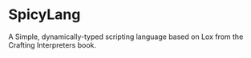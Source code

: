 # SpicyLang

A Simple, dynamically-typed scripting language based on Lox from the Crafting Interpreters book.
